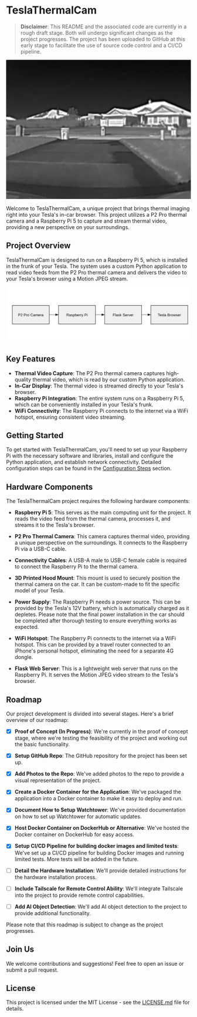 # TeslaThermalCam

> **Disclaimer**: This README and the associated code are currently in a rough draft stage. Both will undergo significant changes as the project progresses. The project has been uploaded to GitHub at this early stage to facilitate the use of source code control and a CI/CD pipeline.

![Thermal Camera View](images/TeslaThermaCam_test.jpg)

Welcome to TeslaThermalCam, a unique project that brings thermal imaging right into your Tesla's in-car browser. This project utilizes a P2 Pro thermal camera and a Raspberry Pi 5 to capture and stream thermal video, providing a new perspective on your surroundings.

## Project Overview

TeslaThermalCam is designed to run on a Raspberry Pi 5, which is installed in the frunk of your Tesla. The system uses a custom Python application to read video feeds from the P2 Pro thermal camera and delivers the video to your Tesla's browser using a Motion JPEG stream.

![System Overview](images/system_overview.svg)

## Key Features

- **Thermal Video Capture**: The P2 Pro thermal camera captures high-quality thermal video, which is read by our custom Python application.
- **In-Car Display**: The thermal video is streamed directly to your Tesla's browser.
- **Raspberry Pi Integration**: The entire system runs on a Raspberry Pi 5, which can be conveniently installed in your Tesla's frunk.
- **WiFi Connectivity**: The Raspberry Pi connects to the internet via a WiFi hotspot, ensuring consistent video streaming.

## Getting Started

To get started with TeslaThermalCam, you'll need to set up your Raspberry Pi with the necessary software and libraries, install and configure the Python application, and establish network connectivity. Detailed configuration steps can be found in the [Configuration Steps](#configuration-steps) section.

## Hardware Components

The TeslaThermalCam project requires the following hardware components:

- **Raspberry Pi 5**: This serves as the main computing unit for the project. It reads the video feed from the thermal camera, processes it, and streams it to the Tesla's browser.

- **P2 Pro Thermal Camera**: This camera captures thermal video, providing a unique perspective on the surroundings. It connects to the Raspberry Pi via a USB-C cable.

- **Connectivity Cables**: A USB-A male to USB-C female cable is required to connect the Raspberry Pi to the thermal camera.

- **3D Printed Hood Mount**: This mount is used to securely position the thermal camera on the car. It can be custom-made to fit the specific model of your Tesla.

- **Power Supply**: The Raspberry Pi needs a power source. This can be provided by the Tesla's 12V battery, which is automatically charged as it depletes. Please note that the final power installation in the car should be completed after thorough testing to ensure everything works as expected.

- **WiFi Hotspot**: The Raspberry Pi connects to the internet via a WiFi hotspot. This can be provided by a travel router connected to an iPhone's personal hotspot, eliminating the need for a separate 4G dongle.

- **Flask Web Server**: This is a lightweight web server that runs on the Raspberry Pi. It serves the Motion JPEG video stream to the Tesla's browser.

## Roadmap

Our project development is divided into several stages. Here's a brief overview of our roadmap:

- [x] **Proof of Concept (In Progress)**: We're currently in the proof of concept stage, where we're testing the feasibility of the project and working out the basic functionality.

- [x] **Setup GitHub Repo**: The GitHub repository for the project has been set up.

- [x] **Add Photos to the Repo**: We've added photos to the repo to provide a visual representation of the project.

- [x] **Create a Docker Container for the Application**: We've packaged the application into a Docker container to make it easy to deploy and run.

- [x] **Document How to Setup Watchtower**: We've provided documentation on how to set up Watchtower for automatic updates.

- [x] **Host Docker Container on DockerHub or Alternative**: We've hosted the Docker container on DockerHub for easy access.

- [x] **Setup CI/CD Pipeline for building docker images and limited tests**: We've set up a CI/CD pipeline for building Docker images and running limited tests. More tests will be added in the future.

- [ ] **Detail the Hardware Installation**: We'll provide detailed instructions for the hardware installation process.

- [ ] **Include Tailscale for Remote Control Ability**: We'll integrate Tailscale into the project to provide remote control capabilities.

- [ ] **Add AI Object Detection**: We'll add AI object detection to the project to provide additional functionality.

Please note that this roadmap is subject to change as the project progresses.

## Join Us

We welcome contributions and suggestions! Feel free to open an issue or submit a pull request.

## License

This project is licensed under the MIT License - see the [LICENSE.md](LICENSE.md) file for details.